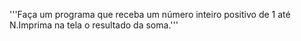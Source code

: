 '''Faça um programa que receba um número
 inteiro positivo de 1 até N.Imprima na 
 tela o resultado da soma.'''
